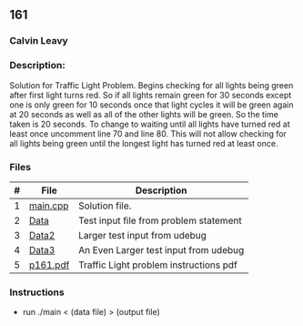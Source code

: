 ## 161
### Calvin Leavy
### Description:

Solution for Traffic Light Problem. Begins checking for all lights being green after first light turns red. So if all lights remain green for 30 seconds except one is only green for 10 seconds once that light cycles it will be green again at 20 seconds as well as all of the other lights will be green. So the time taken is 20 seconds. To change to waiting until all lights have turned red at least once uncomment line 70 and line 80. This will not allow checking for all lights being green until the longest light has turned red at least once.

### Files

|   #   | File                       | Description                                                |
| :---: | -------------------------- | ---------------------------------------------------------- |
|   1   | [main.cpp](./main.cpp)     | Solution file.                                             |
|   2   | [Data](./Data)             | Test input file from problem statement                     |
|   3   | [Data2](./Data2)           | Larger test input from udebug                              |
|   4   | [Data3](./Data3)           | An Even Larger test input from udebug                      |
|   5   | [p161.pdf](./p161.pdf)     | Traffic Light problem instructions pdf                     |

### Instructions

- run ./main < (data file) > (output file)

